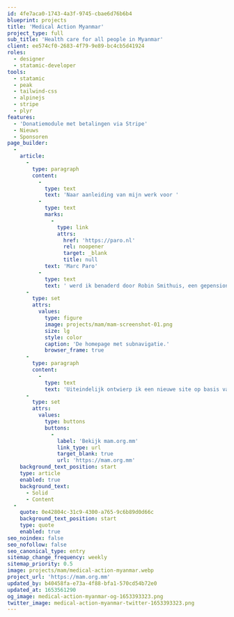 ```yaml
---
id: 4fe7aca0-1743-4a3f-9745-cbae6d76b6b4
blueprint: projects
title: 'Medical Action Myanmar'
project_type: full
sub_title: 'Health care for all people in Myanmar'
client: ee574cf0-2683-4f79-9e89-bc4cb5d41924
roles:
  - designer
  - statamic-developer
tools:
  - statamic
  - peak
  - tailwind-css
  - alpinejs
  - stripe
  - plyr
features:
  - 'Donatiemodule met betalingen via Stripe'
  - Nieuws
  - Sponsoren
page_builder:
  -
    article:
      -
        type: paragraph
        content:
          -
            type: text
            text: 'Naar aanleiding van mijn werk voor '
          -
            type: text
            marks:
              -
                type: link
                attrs:
                  href: 'https://paro.nl'
                  rel: noopener
                  target: _blank
                  title: null
            text: 'Marc Paro'
          -
            type: text
            text: ' werd ik benaderd door Robin Smithuis, een gepensioneerd arts uit Nederland. Zijn broer Frank runt in Myanmar samen met zijn vrouw Ni Ni een ontwikkelingsorganisatie om de zorg te verbeteren en toegankelijker te maken. Tijdens dit project begon vond de staatsgreep in Myanmar plaats. Het was hartverscheurend om te lezen en te horen wat er allemaal gebeurde en wat voor effect dit had op Frank en de liefdadigheid. Tel daar de coronacrisis bij op. Het werd hem door het regime onmogelijk gemaakt zijn werk te doen.'
      -
        type: set
        attrs:
          values:
            type: figure
            image: projects/mam/mam-screenshot-01.png
            size: lg
            style: color
            caption: 'De homepage met subnavigatie.'
            browser_frame: true
      -
        type: paragraph
        content:
          -
            type: text
            text: 'Uiteindelijk ontwierp ik een nieuwe site op basis van wat er al was. Uit de concepten van Frank en Robin kon ik de wensen herleiden en dit omzetten in een aantrekkelijk ontwerp. In een later stadium voegden we een donatiemodule toe, waarmee ze al 50.000 euro meer ophaalden. Dit stelt Frank en Ni Ni in staat om meer klinieken te openen en lokale mensen op te leiden. Ik doe niets liever dan met mijn expertise bijdragen aan zulke mooie doelen.'
      -
        type: set
        attrs:
          values:
            type: buttons
            buttons:
              -
                label: 'Bekijk mam.org.mm'
                link_type: url
                target_blank: true
                url: 'https://mam.org.mm'
    background_text_position: start
    type: article
    enabled: true
    background_text:
      - Solid
      - Content
  -
    quote: 0e42804c-31c9-4300-a765-9c6b89d0d66c
    background_text_position: start
    type: quote
    enabled: true
seo_noindex: false
seo_nofollow: false
seo_canonical_type: entry
sitemap_change_frequency: weekly
sitemap_priority: 0.5
image: projects/mam/medical-action-myanmar.webp
project_url: 'https://mam.org.mm'
updated_by: b40458fa-e73a-4f88-bfa1-570cd54b72e0
updated_at: 1653561290
og_image: medical-action-myanmar-og-1653393323.png
twitter_image: medical-action-myanmar-twitter-1653393323.png
---
```

